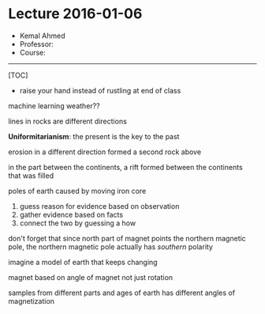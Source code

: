 Lecture 2016-01-06
=====================

* Kemal Ahmed
* Professor: 
* Course: 

---------------------

[TOC]

* raise your hand instead of rustling at end of class

machine learning weather??

lines in rocks are different directions

**Uniformitarianism**: the present is the key to the past

erosion in a different direction formed a second rock above

in the part between the continents, a rift formed between the continents that was filled 

poles of earth caused by moving iron core

1. guess reason for evidence based on observation
2. gather evidence based on facts
3. connect the two by guessing a how

don't forget that since north part of magnet points the northern magnetic pole, the northern magnetic pole actually has *southern* polarity

imagine a model of earth that keeps changing

magnet based on angle of magnet not just rotation

samples from different parts and ages of earth has different angles of magnetization 
